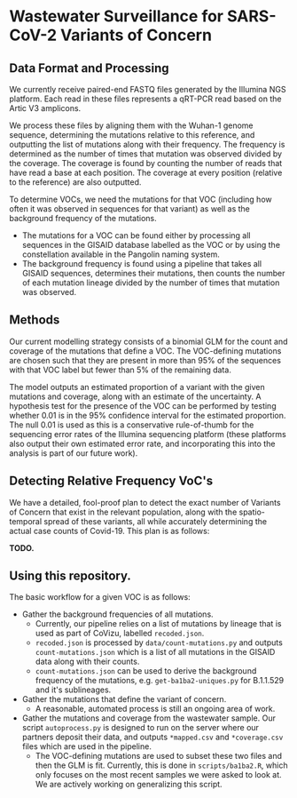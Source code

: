 # Wastewater Surveillance for SARS-CoV-2 Variants of Concern

## Data Format and Processing

We currently receive paired-end FASTQ files generated by the Illumina NGS platform. Each read in these files represents a qRT-PCR read based on the Artic V3 amplicons. 

We process these files by aligning them with the Wuhan-1 genome sequence, determining the mutations relative to this reference, and outputting the list of mutations along with their frequency. The frequency is determined as the number of times that mutation was observed divided by the coverage. The coverage is found by counting the number of reads that have read a base at each position. The coverage at every position (relative to the reference) are also outputted.

To determine VOCs, we need the mutations for that VOC (including how often it was observed in sequences for that variant) as well as the background frequency of the mutations. 

- The mutations for a VOC can be found either by processing all sequences in the GISAID database labelled as the VOC or by using the constellation available in the Pangolin naming system.
- The background frequency is found using a pipeline that takes all GISAID sequences, determines their mutations, then counts the number of each mutation lineage divided by the number of times that mutation was observed.

## Methods

Our current modelling strategy consists of a binomial GLM for the count and coverage of the mutations that define a VOC. The VOC-defining mutations are chosen such that they are present in more than 95% of the sequences with that VOC label but fewer than 5% of the remaining data. 

The model outputs an estimated proportion of a variant with the given mutations and coverage, along with an estimate of the uncertainty. A hypothesis test for the presence of the VOC can be performed by testing whether 0.01 is in the 95% confidence interval for the estimated proportion. The null 0.01 is used as this is a conservative rule-of-thumb for the sequencing error rates of the Illumina sequencing platform (these platforms also output their own estimated error rate, and incorporating this into the analysis is part of our future work).

## Detecting Relative Frequency VoC's

We have a detailed, fool-proof plan to detect the exact number of Variants of Concern that exist in the relevant population, along with the spatio-temporal spread of these variants, all while accurately determining the actual case counts of Covid-19.
This plan is as follows: 

**TODO.**


## Using this repository.

The basic workflow for a given VOC is as follows:

- Gather the background frequencies of all mutations.
    - Currently, our pipeline relies on a list of mutations by lineage that is used as part of CoVizu, labelled `recoded.json`. 
    - `recoded.json` is processed by `data/count-mutations.py` and outputs `count-mutations.json` which is a list of all mutations in the GISAID data along with their counts.
    - `count-mutations.json` can be used to derive the background frequency of the mutations, e.g. `get-ba1ba2-uniques.py` for B.1.1.529 and it's sublineages.
- Gather the mutations that define the variant of concern.
    - A reasonable, automated process is still an ongoing area of work.
- Gather the mutations and coverage from the wastewater sample. Our script `autoprocess.py` is designed to run on the server where our partners deposit their data, and outputs `*mapped.csv` and `*coverage.csv` files which are used in the pipeline.
    - The VOC-defining mutations are used to subset these two files and then the GLM is fit. Currently, this is done in `scripts/ba1ba2.R`, which only focuses on the most recent samples we were asked to look at. We are actively working on generalizing this script.



